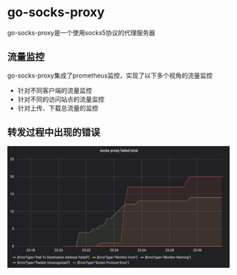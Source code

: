 # go-socks-proxy
go-socks-proxy是一个使用socks5协议的代理服务器

## 流量监控
go-socks-proxy集成了prometheus监控，实现了以下多个视角的流量监控
* 针对不同客户端的流量监控
* 针对不同的访问站点的流量监控
* 针对上传、下载总流量的监控



## 转发过程中出现的错误
![统计运行错误](https://github.com/kangaloo/go-socks-proxy/blob/ae01c36eb6e34c288606de87e9dfda5b199937fa/resource/failed_total.jpg)